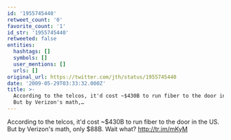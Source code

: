 ```yaml
---
id: '1955745440'
retweet_count: '0'
favorite_count: '1'
id_str: '1955745440'
retweeted: false
entities:
  hashtags: []
  symbols: []
  user_mentions: []
  urls: []
original_url: https://twitter.com/jth/status/1955745440
date: '2009-05-29T03:33:32.000Z'
title: >-
  According to the telcos, it'd cost ~$430B to run fiber to the door in the US.
  But by Verizon's math,…
---
```


According to the telcos, it'd cost ~$430B to run fiber to the door in the US. But by Verizon's math, only $88B. Wait what? http://tr.im/mKyM